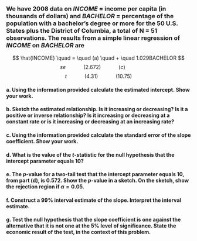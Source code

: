 ### We have 2008 data on $INCOME$ = income per capita (in thousands of dollars) and $BACHELOR$ = percentage of the population with a bachelor’s degree or more for the 50 U.S. States plus the District of Columbia, a total of N = 51 observations. The results from a simple linear regression of $INCOME$ on $BACHELOR$ are

$$
\hat{INCOME} \quad =  \quad (a) \quad +  \quad 1.029BACHELOR
$$
$$
se \qquad \quad (2.672) \qquad \quad (c) \qquad
$$
$$
t \qquad \quad (4.31) \qquad \quad (10.75)
$$

#### a. Using the information provided calculate the estimated intercept. Show your work.

#### b. Sketch the estimated relationship. Is it increasing or decreasing? Is it a positive or inverse relationship? Is it increasing or decreasing at a constant rate or is it increasing or decreasing at an increasing rate?

#### c. Using the information provided calculate the standard error of the slope coefficient. Show your work.

#### d. What is the value of the $t$-statistic for the null hypothesis that the intercept parameter equals 10?

#### e. The $p$-value for a two-tail test that the intercept parameter equals 10, from part (d), is 0.572. Show the $p$-value in a sketch. On the sketch, show the rejection region if $\alpha = 0.05$.

#### f. Construct a 99% interval estimate of the slope. Interpret the interval estimate.

#### g. Test the null hypothesis that the slope coefficient is one against the alternative that it is not one at the 5% level of significance. State the economic result of the test, in the context of this problem.

